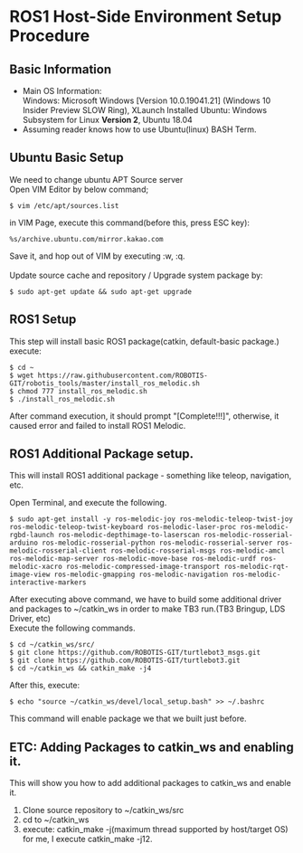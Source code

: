 ROS1 Host-Side Environment Setup Procedure
==========================================

Basic Information
-----------------
- Main OS Information:<br>
  Windows: Microsoft Windows [Version 10.0.19041.21] (Windows 10 Insider Preview SLOW Ring), XLaunch Installed
  Ubuntu: Windows Subsystem for Linux <b>Version 2</b>, Ubuntu 18.04
- Assuming reader knows how to use Ubuntu(linux) BASH Term.

Ubuntu Basic Setup
------------------
We need to change ubuntu APT Source server<br>
Open VIM Editor by below command;
```
$ vim /etc/apt/sources.list
```
in VIM Page, execute this command(before this, press ESC key):
```
%s/archive.ubuntu.com/mirror.kakao.com
```
Save it, and hop out of VIM by executing :w, :q.<br><br>
Update source cache and repository / Upgrade system package by:
```
$ sudo apt-get update && sudo apt-get upgrade
```

ROS1 Setup
----------
This step will install basic ROS1 package(catkin, default-basic package.)
execute:
```
$ cd ~
$ wget https://raw.githubusercontent.com/ROBOTIS-GIT/robotis_tools/master/install_ros_melodic.sh
$ chmod 777 install_ros_melodic.sh
$ ./install_ros_melodic.sh
```
After command execution, it should prompt
"[Complete!!!]", otherwise, it caused error and failed to install ROS1 Melodic.

ROS1 Additional Package setup.
------------------------------
This will install ROS1 additional package - something like teleop, navigation, etc.<br>

Open Terminal, and execute the following.
```
$ sudo apt-get install -y ros-melodic-joy ros-melodic-teleop-twist-joy ros-melodic-teleop-twist-keyboard ros-melodic-laser-proc ros-melodic-rgbd-launch ros-melodic-depthimage-to-laserscan ros-melodic-rosserial-arduino ros-melodic-rosserial-python ros-melodic-rosserial-server ros-melodic-rosserial-client ros-melodic-rosserial-msgs ros-melodic-amcl ros-melodic-map-server ros-melodic-move-base ros-melodic-urdf ros-melodic-xacro ros-melodic-compressed-image-transport ros-melodic-rqt-image-view ros-melodic-gmapping ros-melodic-navigation ros-melodic-interactive-markers
```
After executing above command, we have to build some additional driver and packages to ~/catkin_ws in order to make TB3 run.(TB3 Bringup, LDS Driver, etc)<br>
Execute the following commands.
```
$ cd ~/catkin_ws/src/
$ git clone https://github.com/ROBOTIS-GIT/turtlebot3_msgs.git
$ git clone https://github.com/ROBOTIS-GIT/turtlebot3.git
$ cd ~/catkin_ws && catkin_make -j4
```
After this, execute:
```
$ echo "source ~/catkin_ws/devel/local_setup.bash" >> ~/.bashrc
```
This command will enable package we that we built just before.

ETC: Adding Packages to catkin_ws and enabling it.
--------------------------------------------------
This will show you how to add additional packages to catkin_ws and enable it.
1. Clone source repository to ~/catkin_ws/src
2. cd to ~/catkin_ws
3. execute: catkin_make -j(maximum thread supported by host/target OS)<br>
for me, I execute catkin_make -j12.
